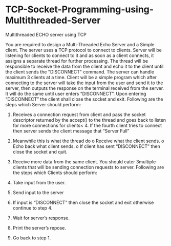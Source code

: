 # TCP-Socket-Programming-using-Multithreaded-Server
Multithreaded ECHO server using TCP  

You are required to design a Multi-Threaded Echo Server and a Simple client. The server uses a TCP protocol to connect to clients. Server will be listening for clients to connect to it and as soon as a client connects, it assigns a separate thread for further processing. The thread will be responsible to receive the data from the client and echo it to the client until the client sends the "DISCONNECT" command. The server can handle maximum 3 clients at a time. 
Client will be a simple program which after connecting to the server will take the input from the user and send it to the server, then outputs the response on the terminal received from the server. It will do the same until user enters “DISCONNECT”. Upon entering “DISCONNECT” the client shall close the socket and exit.
Following are the steps which Server should perform:
1.	Receives a connection request from client and pass the socket descriptor returned by the accept() to the thread and goes back to listen for more connections for clients< 4. If the fourth client tries to connect then server sends the client message that “Server Full”

2.	Meanwhile this is what the thread do
o	Receive what the client sends.
o	Echo back what client sends.
o	If client has sent “DISCONNECT” then close the socket and quit.

3.	Receive more data from the same client.
You should cater 3multiple clients that will be sending connection requests to server.
Following are the steps which Clients should perform:
1.	Take input from the user.
2.	Send input to the server
3.	If input is “DISCONNECT” then close the socket and exit otherwise continue to step 4.
4.	Wait for server’s response.
5.	Print the server’s repose.
6.	Go back to step 1.
